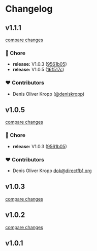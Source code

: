 # Changelog


## v1.1.1

[compare changes](https://github.com/deniskropp/nuxt-kick-it/compare/v1.0.3...v1.1.1)

### 🏡 Chore

- **release:** V1.0.3 ([9561b05](https://github.com/deniskropp/nuxt-kick-it/commit/9561b05))
- **release:** V1.0.5 ([16f517c](https://github.com/deniskropp/nuxt-kick-it/commit/16f517c))

### ❤️ Contributors

- Denis Oliver Kropp ([@deniskropp](http://github.com/deniskropp))

## v1.0.5

[compare changes](https://github.com/deniskropp/nuxt-kick-it/compare/v1.0.3...v1.0.5)

### 🏡 Chore

- **release:** V1.0.3 ([9561b05](https://github.com/deniskropp/nuxt-kick-it/commit/9561b05))

### ❤️ Contributors

- Denis Oliver Kropp <dok@directfb1.org>

## v1.0.3

[compare changes](https://github.com/deniskropp/nuxt-kick-it/compare/v1.0.2...v1.0.3)

## v1.0.2

[compare changes](https://github.com/deniskropp/nuxt-kick-it/compare/v1.0.1...v1.0.2)

## v1.0.1

